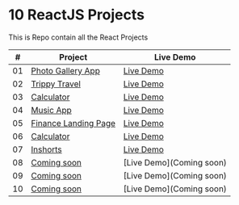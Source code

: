 # 10 ReactJS Projects

This is Repo contain all the React Projects

|  #  | Project                                                                                                                     | Live Demo                                                                         |
| :-: | --------------------------------------------------------------------------------------------------------------------------- | --------------------------------------------------------------------------------- |
| 01  | [Photo Gallery App]()                             | [Live Demo](https://photogalleryy.vercel.app/)               |
| 02  | [Trippy Travel]()                               | [Live Demo](https://trippytravel.vercel.app/)                |
| 03  | [Calculator]()                       | [Live Demo](https://reacttcalculatorr.vercel.app) |
| 04  | [Music App]()                          | [Live Demo](https://musicappl.vercel.app)          |
| 05  | [Finance Landing Page]()                               | [Live Demo](https://financed.vercel.app)                |
| 06  | [Calculator]()                           | [Live Demo](https://reacttcalculatorr.vercel.app/)              |
| 07  | [Inshorts]()                       | [Live Demo](https://inshortt.vercel.app/)            |
| 08  | [Coming soon]()                                         | [Live Demo](Coming soon)                     |
| 09  | [Coming soon]()                                     | [Live Demo](Coming soon)                   |
| 10  | [Coming soon]()                                         | [Live Demo](Coming soon)                     |
